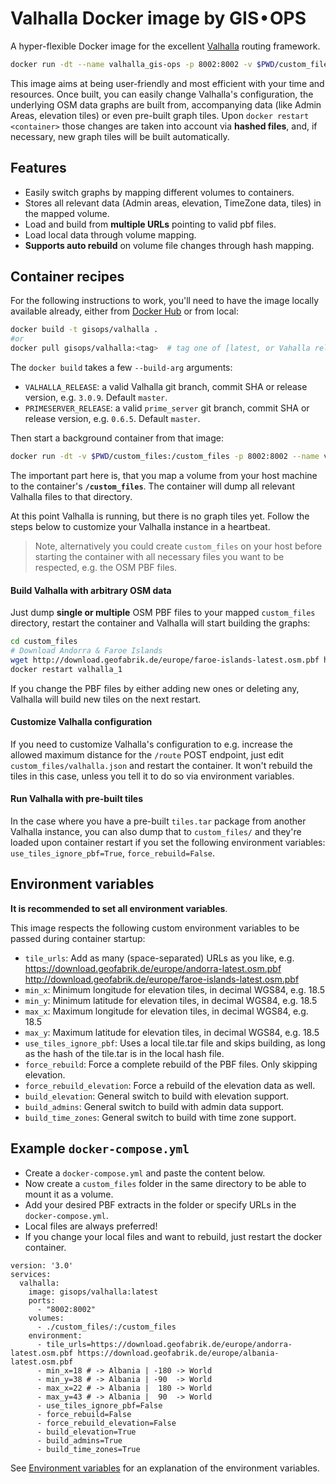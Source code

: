 # Valhalla Docker image by GIS • OPS

A hyper-flexible Docker image for the excellent [Valhalla](https://github.com/valhalla/valhalla) routing framework.

```bash
docker run -dt --name valhalla_gis-ops -p 8002:8002 -v $PWD/custom_files:/custom_files gisops/valhalla:latest
```

This image aims at being user-friendly and most efficient with your time and resources. Once built, you can easily change Valhalla's configuration, the underlying OSM data graphs are built from, accompanying data (like Admin Areas, elevation tiles) or even pre-built graph tiles. Upon `docker restart <container>` those changes are taken into account via **hashed files**, and, if necessary, new graph tiles will be built automatically.

## Features

-   Easily switch graphs by mapping different volumes to containers.
-   Stores all relevant data (Admin areas, elevation, TimeZone data, tiles) in the mapped volume.
-   Load and build from **multiple URLs** pointing to valid pbf files.
-   Load local data through volume mapping.
-   **Supports auto rebuild** on volume file changes through hash mapping.

## Container recipes

For the following instructions to work, you'll need to have the image locally available already, either from [Docker Hub](https://hub.docker.com/repository/docker/gisops/valhalla) or from local:

```bash
docker build -t gisops/valhalla .
#or
docker pull gisops/valhalla:<tag>  # tag one of [latest, or Vahalla release version, e.g. 3.0.9]
```

The `docker build` takes a few `--build-arg` arguments:

- `VALHALLA_RELEASE`: a valid Valhalla git branch, commit SHA or release version, e.g. `3.0.9`. Default `master`.
- `PRIMESERVER_RELEASE`: a valid `prime_server` git branch, commit SHA or release version, e.g. `0.6.5`. Default `master`.

Then start a background container from that image:

```bash
docker run -dt -v $PWD/custom_files:/custom_files -p 8002:8002 --name valhalla_1 valhalla
```

The important part here is, that you map a volume from your host machine to the container's **`/custom_files`**. The container will dump all relevant Valhalla files to that directory.

At this point Valhalla is running, but there is no graph tiles yet. Follow the steps below to customize your Valhalla instance in a heartbeat.

> Note, alternatively you could create `custom_files` on your host before starting the container with all necessary files you want to be respected, e.g. the OSM PBF files.

#### Build Valhalla with arbitrary OSM data

Just dump **single or multiple** OSM PBF files to your mapped `custom_files` directory, restart the container and Valhalla will start building the graphs:

```bash
cd custom_files
# Download Andorra & Faroe Islands
wget http://download.geofabrik.de/europe/faroe-islands-latest.osm.pbf http://download.geofabrik.de/europe/andorra-latest.osm.pbf
docker restart valhalla_1
```

If you change the PBF files by either adding new ones or deleting any, Valhalla will build new tiles on the next restart.

#### Customize Valhalla configuration

If you need to customize Valhalla's configuration to e.g. increase the allowed maximum distance for the `/route` POST endpoint, just edit `custom_files/valhalla.json` and restart the container. It won't rebuild the tiles in this case, unless you tell it to do so via environment variables.

#### Run Valhalla with pre-built tiles

In the case where you have a pre-built `tiles.tar` package from another Valhalla instance, you can also dump that to `custom_files/` and they're loaded upon container restart if you set the following environment variables: `use_tiles_ignore_pbf=True`, `force_rebuild=False`.

## Environment variables

**It is recommended to set all environment variables**.

This image respects the following custom environment variables to be passed during container startup:

- `tile_urls`: Add as many (space-separated) URLs as you like, e.g. https://download.geofabrik.de/europe/andorra-latest.osm.pbf http://download.geofabrik.de/europe/faroe-islands-latest.osm.pbf
- `min_x`: Minimum longitude for elevation tiles, in decimal WGS84, e.g. 18.5
- `min_y`: Minimum latitude for elevation tiles, in decimal WGS84, e.g. 18.5
- `max_x`: Maximum longitude for elevation tiles, in decimal WGS84, e.g. 18.5
- `max_y`: Maximum latitude for elevation tiles, in decimal WGS84, e.g. 18.5
- `use_tiles_ignore_pbf`: Uses a local tile.tar file and skips building, as long as the hash of the tile.tar is in the local hash file.
- `force_rebuild`: Force a complete rebuild of the PBF files. Only skipping elevation.
- `force_rebuild_elevation`: Force a rebuild of the elevation data as well.
- `build_elevation`: General switch to build with elevation support.
- `build_admins`: General switch to build with admin data support.
- `build_time_zones`: General switch to build with time zone support.

## Example `docker-compose.yml`

- Create a `docker-compose.yml` and paste the content below.
- Now create a `custom_files` folder in the same directory to be able to mount it as a volume.
- Add your desired PBF extracts in the folder or specify URLs in the `docker-compose.yml`.
- Local files are always preferred!
- If you change your local files and want to rebuild, just restart the docker container.
```docker
version: '3.0'
services:
  valhalla:
    image: gisops/valhalla:latest
    ports:
      - "8002:8002"
    volumes:
      - ./custom_files/:/custom_files
    environment:
      - tile_urls=https://download.geofabrik.de/europe/andorra-latest.osm.pbf https://download.geofabrik.de/europe/albania-latest.osm.pbf
      - min_x=18 # -> Albania | -180 -> World
      - min_y=38 # -> Albania | -90  -> World
      - max_x=22 # -> Albania |  180 -> World
      - max_y=43 # -> Albania |  90  -> World
      - use_tiles_ignore_pbf=False
      - force_rebuild=False
      - force_rebuild_elevation=False
      - build_elevation=True
      - build_admins=True
      - build_time_zones=True
```

See [Environment variables](#environment-variables) for an explanation of the environment variables.
